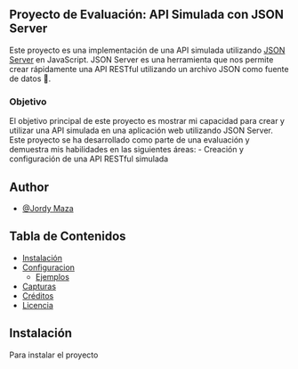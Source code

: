 ## Proyecto de Evaluación: API Simulada con JSON Server

Este proyecto es una implementación de una API simulada utilizando [JSON Server](https://github.com/typicode/json-server) en JavaScript. JSON Server es una herramienta que nos permite crear rápidamente una API RESTful utilizando un archivo JSON como fuente de datos 🚀.

### Objetivo

El objetivo principal de este proyecto es mostrar mi capacidad para crear y utilizar una API simulada en una aplicación web utilizando JSON Server. Este proyecto se ha desarrollado como parte de una evaluación y demuestra mis habilidades en las siguientes áreas: - Creación y configuración de una API RESTful simulada

## Author

- [@Jordy Maza](https://github.com/jamaza7)

## Tabla de Contenidos

- [Instalación](#instalación)
- [Configuracion](#configuración)
  - [Ejemplos](#ejemplos)
- [Capturas](#capturas)
- [Créditos](#créditos)
- [Licencia](#licencia)

## Instalación

Para instalar el proyecto
